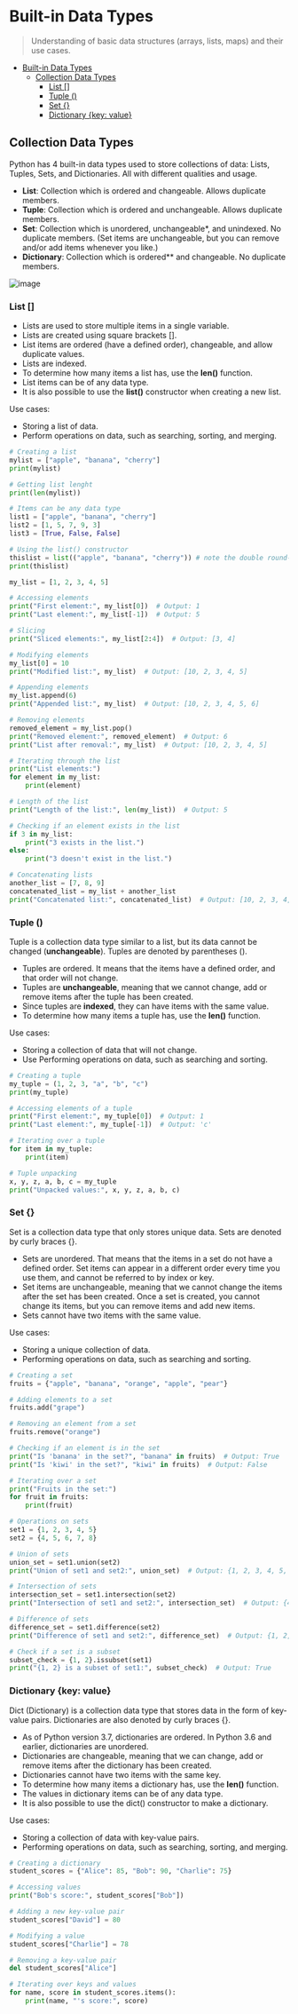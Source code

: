 # Built-in Data Types

> Understanding of basic data structures (arrays, lists, maps) and their use cases.

- [Built-in Data Types](#built-in-data-types)
  - [Collection Data Types](#collection-data-types)
    - [List \[\]](#list-)
    - [Tuple ()](#tuple-)
    - [Set {}](#set-)
    - [Dictionary {key: value}](#dictionary-key-value)

## Collection Data Types

Python has 4 built-in data types used to store collections of data: Lists, Tuples, Sets, and Dictionaries. All with different qualities and usage.

- **List**: Collection which is ordered and changeable. Allows duplicate members.
- **Tuple**: Collection which is ordered and unchangeable. Allows duplicate members.
- **Set**: Collection which is unordered, unchangeable*, and unindexed. No duplicate members. (Set items are unchangeable, but you can remove and/or add items whenever you like.)
- **Dictionary**: Collection which is ordered** and changeable. No duplicate members.

![image](../../images/python-collection-data-types.jpg)

### List []

- Lists are used to store multiple items in a single variable.
- Lists are created using square brackets [].
- List items are ordered (have a defined order), changeable, and allow duplicate values.
- Lists are indexed.
- To determine how many items a list has, use the **len()** function.
- List items can be of any data type.
- It is also possible to use the **list()** constructor when creating a new list.

Use cases:
- Storing a list of data.
- Perform operations on data, such as searching, sorting, and merging.

```python
# Creating a list
mylist = ["apple", "banana", "cherry"]
print(mylist)

# Getting list lenght
print(len(mylist))

# Items can be any data type
list1 = ["apple", "banana", "cherry"]
list2 = [1, 5, 7, 9, 3]
list3 = [True, False, False]

# Using the list() constructor
thislist = list(("apple", "banana", "cherry")) # note the double round-brackets
print(thislist)

my_list = [1, 2, 3, 4, 5]

# Accessing elements
print("First element:", my_list[0])  # Output: 1
print("Last element:", my_list[-1])  # Output: 5

# Slicing
print("Sliced elements:", my_list[2:4])  # Output: [3, 4]

# Modifying elements
my_list[0] = 10
print("Modified list:", my_list)  # Output: [10, 2, 3, 4, 5]

# Appending elements
my_list.append(6)
print("Appended list:", my_list)  # Output: [10, 2, 3, 4, 5, 6]

# Removing elements
removed_element = my_list.pop()
print("Removed element:", removed_element)  # Output: 6
print("List after removal:", my_list)  # Output: [10, 2, 3, 4, 5]

# Iterating through the list
print("List elements:")
for element in my_list:
    print(element)

# Length of the list
print("Length of the list:", len(my_list))  # Output: 5

# Checking if an element exists in the list
if 3 in my_list:
    print("3 exists in the list.")
else:
    print("3 doesn't exist in the list.")

# Concatenating lists
another_list = [7, 8, 9]
concatenated_list = my_list + another_list
print("Concatenated list:", concatenated_list)  # Output: [10, 2, 3, 4, 5, 7, 8, 9]
```

### Tuple ()

Tuple is a collection data type similar to a list, but its data cannot be changed (**unchangeable**). Tuples are denoted by parentheses ().

- Tuples are ordered. It means that the items have a defined order, and that order will not change.
- Tuples are **unchangeable**, meaning that we cannot change, add or remove items after the tuple has been created.
- Since tuples are **indexed**, they can have items with the same value.
- To determine how many items a tuple has, use the **len()** function.

Use cases:
- Storing a collection of data that will not change.
- Use Performing operations on data, such as searching and sorting.

```python
# Creating a tuple
my_tuple = (1, 2, 3, "a", "b", "c")
print(my_tuple)

# Accessing elements of a tuple
print("First element:", my_tuple[0])  # Output: 1
print("Last element:", my_tuple[-1])  # Output: 'c'

# Iterating over a tuple
for item in my_tuple:
    print(item)

# Tuple unpacking
x, y, z, a, b, c = my_tuple
print("Unpacked values:", x, y, z, a, b, c)
```

### Set {}

Set is a collection data type that only stores unique data. Sets are denoted by curly braces {}.

- Sets are unordered. That means that the items in a set do not have a defined order. Set items can appear in a different order every time you use them, and cannot be referred to by index or key.
- Set items are unchangeable, meaning that we cannot change the items after the set has been created. Once a set is created, you cannot change its items, but you can remove items and add new items.
- Sets cannot have two items with the same value.

Use cases:
- Storing a unique collection of data.
- Performing operations on data, such as searching and sorting.

```python
# Creating a set
fruits = {"apple", "banana", "orange", "apple", "pear"}

# Adding elements to a set
fruits.add("grape")

# Removing an element from a set
fruits.remove("orange")

# Checking if an element is in the set
print("Is 'banana' in the set?", "banana" in fruits)  # Output: True
print("Is 'kiwi' in the set?", "kiwi" in fruits)  # Output: False

# Iterating over a set
print("Fruits in the set:")
for fruit in fruits:
    print(fruit)

# Operations on sets
set1 = {1, 2, 3, 4, 5}
set2 = {4, 5, 6, 7, 8}

# Union of sets
union_set = set1.union(set2)
print("Union of set1 and set2:", union_set)  # Output: {1, 2, 3, 4, 5, 6, 7, 8}

# Intersection of sets
intersection_set = set1.intersection(set2)
print("Intersection of set1 and set2:", intersection_set)  # Output: {4, 5}

# Difference of sets
difference_set = set1.difference(set2)
print("Difference of set1 and set2:", difference_set)  # Output: {1, 2, 3}

# Check if a set is a subset
subset_check = {1, 2}.issubset(set1)
print("{1, 2} is a subset of set1:", subset_check)  # Output: True
```

### Dictionary {key: value}

Dict (Dictionary) is a collection data type that stores data in the form of key-value pairs. Dictionaries are also denoted by curly braces {}.

- As of Python version 3.7, dictionaries are ordered. In Python 3.6 and earlier, dictionaries are unordered.
- Dictionaries are changeable, meaning that we can change, add or remove items after the dictionary has been created.
- Dictionaries cannot have two items with the same key.
- To determine how many items a dictionary has, use the **len()** function.
- The values in dictionary items can be of any data type.
- It is also possible to use the dict() constructor to make a dictionary.

Use cases:
- Storing a collection of data with key-value pairs.
- Performing operations on data, such as searching, sorting, and merging.

```python
# Creating a dictionary
student_scores = {"Alice": 85, "Bob": 90, "Charlie": 75}

# Accessing values
print("Bob's score:", student_scores["Bob"])

# Adding a new key-value pair
student_scores["David"] = 80

# Modifying a value
student_scores["Charlie"] = 78

# Removing a key-value pair
del student_scores["Alice"]

# Iterating over keys and values
for name, score in student_scores.items():
    print(name, "'s score:", score)
```